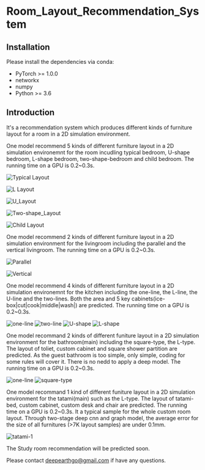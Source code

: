 # Room_Layout_Recommendation_System
## Installation
Please install the dependencies via conda:
 * PyTorch >= 1.0.0
 * networkx
 * numpy
 * Python >= 3.6

## Introduction

It's a recommendation system which produces different kinds of furniture layout for a room in a 2D simulation environment. 

One model recommend 5 kinds of different furniture layout in a 2D simulation environemnt for the room incudling typical bedroom, U-shape bedroom, L-shape bedroom, two-shape-bedroom and child bedroom. The running time on a GPU is 0.2~0.3s.

![Typical Layout](bedroom2.jpg)

![L Layout](bedroom1.jpg)

![U_Layout](bedroom6.jpg)

![Two-shape_Layout](bedroom3.jpg)

![Child Layout](bedroom4.jpg)

One model recommend 2 kinds of different furniture layout in a 2D simulation environment for the livingroom including the parallel and the vertical livingroom. The running time on a GPU is 0.2~0.3s.

![Parallel](livingroom1.jpg)

![Vertical](livingroom2.jpg)

One model recommend 4 kinds of different furniture layout in a 2D simulation environemnt for the kitchen including the one-line, the L-line, the U-line and the two-lines. Both the area and 5 key cabinets(ice-box|cut|cook|middle|wash|) are predicted. The running time on a GPU is 0.2~0.3s.

![one-line](kitchen1.jpg)
![two-line](kitchen2.jpg)
![U-shape](kitchen3.jpg)
![L-shape](kitchen4.jpg)

One model recommand 2 kinds of different funiture layout in a 2D simulation environment for the bathroom(main) including the square-type, the L-type. The layout of toliet, custom cabinet and square shower partition are predicted. As the guest bathroom is too simple, only simple, coding for some rules will cover it. There is no nedd to apply a deep model. 
The running time on a GPU is 0.2~0.3s.

![one-line](bathroom1.jpg)
![square-type](bathroom2.jpg)

One model recommand 1 kind of different funiture layout in a 2D simulation environment for the tatami(main) such as the L-type. The layout of tatami-bed, custom cabinet, custom desk and chair are predicted. The running time on a GPU is 0.2~0.3s. It a typical sample for the whole custom room layout. Through two-stage deep cnn and graph model, the average error for the size of all furnitures (>7K layout samples) are under 0.1mm.

![tatami-1](tatami1.jpg)

The Study room recommendation will be predicted soon.

Please contact deepearthgo@gmail.com if have any questions.

